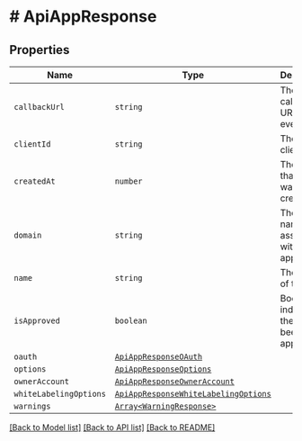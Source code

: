 # # ApiAppResponse



## Properties

Name | Type | Description | Notes
------------ | ------------- | ------------- | -------------
| `callbackUrl` | ```string``` |  The app&#39;s callback URL (for events)  |  |
| `clientId` | ```string``` |  The app&#39;s client ID  |  |
| `createdAt` | ```number``` |  The time that the app was created  |  |
| `domain` | ```string``` |  The domain name associated with the app  |  |
| `name` | ```string``` |  The name of the app  |  |
| `isApproved` | ```boolean``` |  Boolean to indicate if the app has been approved  |  |
| `oauth` | [```ApiAppResponseOAuth```](ApiAppResponseOAuth.md) |    |  |
| `options` | [```ApiAppResponseOptions```](ApiAppResponseOptions.md) |    |  |
| `ownerAccount` | [```ApiAppResponseOwnerAccount```](ApiAppResponseOwnerAccount.md) |    |  |
| `whiteLabelingOptions` | [```ApiAppResponseWhiteLabelingOptions```](ApiAppResponseWhiteLabelingOptions.md) |    |  |
| `warnings` | [```Array<WarningResponse>```](WarningResponse.md) |    |  |

[[Back to Model list]](../../README.md#models) [[Back to API list]](../../README.md#endpoints) [[Back to README]](../../README.md)
